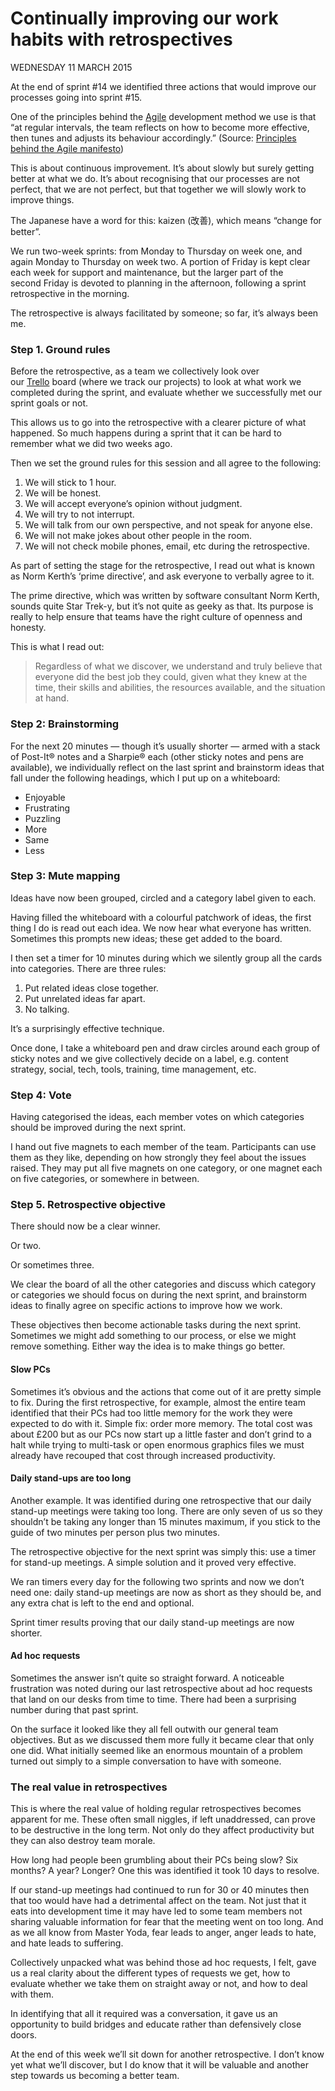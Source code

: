 # Continually improving our work habits with retrospectives

WEDNESDAY 11 MARCH 2015

At the end of sprint #14 we identified three actions that would improve our processes going into sprint #15.

One of the principles behind the [Agile](http://en.wikipedia.org/wiki/Agile_software_development) development method we use is that “at regular intervals, the team reflects on how to become more effective, then tunes and adjusts its behaviour accordingly.” (Source: [Principles behind the Agile manifesto](http://agilemanifesto.org/principles.html))

This is about continuous improvement. It’s about slowly but surely getting better at what we do. It’s about recognising that our processes are not perfect, that we are not perfect, but that together we will slowly work to improve things.

The Japanese have a word for this: kaizen (改善), which means “change for better”.

We run two-week sprints: from Monday to Thursday on week one, and again Monday to Thursday on week two. A portion of Friday is kept clear each week for support and maintenance, but the larger part of the second Friday is devoted to planning in the afternoon, following a sprint retrospective in the morning.

The retrospective is always facilitated by someone; so far, it’s always been me.

### Step 1. Ground rules

Before the retrospective, as a team we collectively look over our [Trello](http://trello.com/) board (where we track our projects) to look at what work we completed during the sprint, and evaluate whether we successfully met our sprint goals or not.

This allows us to go into the retrospective with a clearer picture of what happened. So much happens during a sprint that it can be hard to remember what we did two weeks ago.

Then we set the ground rules for this session and all agree to the following:

1. We will stick to 1 hour.
2. We will be honest.
3. We will accept everyone’s opinion without judgment.
4. We will try to not interrupt.
5. We will talk from our own perspective, and not speak for anyone else.
6. We will not make jokes about other people in the room.
7. We will not check mobile phones, email, etc during the retrospective.

As part of setting the stage for the retrospective, I read out what is known as Norm Kerth’s ‘prime directive’, and ask everyone to verbally agree to it.

The prime directive, which was written by software consultant Norm Kerth, sounds quite Star Trek-y, but it’s not quite as geeky as that. Its purpose is really to help ensure that teams have the right culture of openness and honesty.

This is what I read out:

> Regardless of what we discover, we understand and truly believe that everyone did the best job they could, given what they knew at the time, their skills and abilities, the resources available, and the situation at hand.

### Step 2: Brainstorming

For the next 20 minutes — though it’s usually shorter — armed with a stack of Post-It® notes and a Sharpie® each (other sticky notes and pens are available), we individually reflect on the last sprint and brainstorm ideas that fall under the following headings, which I put up on a whiteboard:

* Enjoyable
* Frustrating
* Puzzling
* More
* Same
* Less

### Step 3: Mute mapping

Ideas have now been grouped, circled and a category label given to each.

Having filled the whiteboard with a colourful patchwork of ideas, the first thing I do is read out each idea. We now hear what everyone has written. Sometimes this prompts new ideas; these get added to the board.

I then set a timer for 10 minutes during which we silently group all the cards into categories. There are three rules:

1. Put related ideas close together.
2. Put unrelated ideas far apart.
3. No talking.

It’s a surprisingly effective technique.

Once done, I take a whiteboard pen and draw circles around each group of sticky notes and we give collectively decide on a label, e.g. content strategy, social, tech, tools, training, time management, etc.

### Step 4: Vote

Having categorised the ideas, each member votes on which categories should be improved during the next sprint.

I hand out five magnets to each member of the team. Participants can use them as they like, depending on how strongly they feel about the issues raised. They may put all five magnets on one category, or one magnet each on five categories, or somewhere in between.

### Step 5. Retrospective objective

There should now be a clear winner.

Or two.

Or sometimes three.

We clear the board of all the other categories and discuss which category or categories we should focus on during the next sprint, and brainstorm ideas to finally agree on specific actions to improve how we work.

These objectives then become actionable tasks during the next sprint. Sometimes we might add something to our process, or else we might remove something. Either way the idea is to make things go better.

#### Slow PCs

Sometimes it’s obvious and the actions that come out of it are pretty simple to fix. During the first retrospective, for example, almost the entire team identified that their PCs had too little memory for the work they were expected to do with it. Simple fix: order more memory. The total cost was about £200 but as our PCs now start up a little faster and don’t grind to a halt while trying to multi-task or open enormous graphics files we must already have recouped that cost through increased productivity.

#### Daily stand-ups are too long

Another example. It was identified during one retrospective that our daily stand-up meetings were taking too long. There are only seven of us so they shouldn’t be taking any longer than 15 minutes maximum, if you stick to the guide of two minutes per person plus two minutes.

The retrospective objective for the next sprint was simply this: use a timer for stand-up meetings. A simple solution and it proved very effective.

We ran timers every day for the following two sprints and now we don’t need one: daily stand-up meetings are now as short as they should be, and any extra chat is left to the end and optional.

Sprint timer results proving that our daily stand-up meetings are now shorter.

#### Ad hoc requests

Sometimes the answer isn’t quite so straight forward. A noticeable frustration was noted during our last retrospective about ad hoc requests that land on our desks from time to time. There had been a surprising number during that past sprint.

On the surface it looked like they all fell outwith our general team objectives. But as we discussed them more fully it became clear that only one did. What initially seemed like an enormous mountain of a problem turned out simply to a simple conversation to have with someone.

### The real value in retrospectives

This is where the real value of holding regular retrospectives becomes apparent for me. These often small niggles, if left unaddressed, can prove to be destructive in the long term. Not only do they affect productivity but they can also destroy team morale.

How long had people been grumbling about their PCs being slow? Six months? A year? Longer? One this was identified it took 10 days to resolve.

If our stand-up meetings had continued to run for 30 or 40 minutes then that too would have had a detrimental affect on the team. Not just that it eats into development time it may have led to some team members not sharing valuable information for fear that the meeting went on too long. And as we all know from Master Yoda, fear leads to anger, anger leads to hate, and hate leads to suffering.

Collectively unpacked what was behind those ad hoc requests, I felt, gave us a real clarity about the different types of requests we get, how to evaluate whether we take them on straight away or not, and how to deal with them.

In identifying that all it required was a conversation, it gave us an opportunity to build bridges and educate rather than defensively close doors.

At the end of this week we’ll sit down for another retrospective. I don’t know yet what we’ll discover, but I do know that it will be valuable and another step towards us becoming a better team.